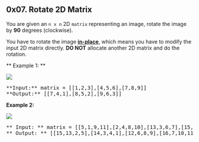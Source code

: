 ## 0x07. Rotate 2D Matrix
You are given an `n x n` 2D `matrix` representing an image, rotate the image by **90** degrees (clockwise).

You have to rotate the image [**in-place**](https://en.wikipedia.org/wiki/In-place_algorithm), which means you have to modify the input 2D matrix directly. **DO NOT** allocate another 2D matrix and do the rotation.

** Example 1: **

![](https://assets.leetcode.com/uploads/2020/08/28/mat1.jpg)

<pre>**Input:** matrix = [[1,2,3],[4,5,6],[7,8,9]]
**Output:** [[7,4,1],[8,5,2],[9,6,3]]
</pre>

**Example 2:**

![](https://assets.leetcode.com/uploads/2020/08/28/mat2.jpg)

<pre>** Input: ** matrix = [[5,1,9,11],[2,4,8,10],[13,3,6,7],[15,14,12,16]]
** Output: ** [[15,13,2,5],[14,3,4,1],[12,6,8,9],[16,7,10,11]]
</pre>

